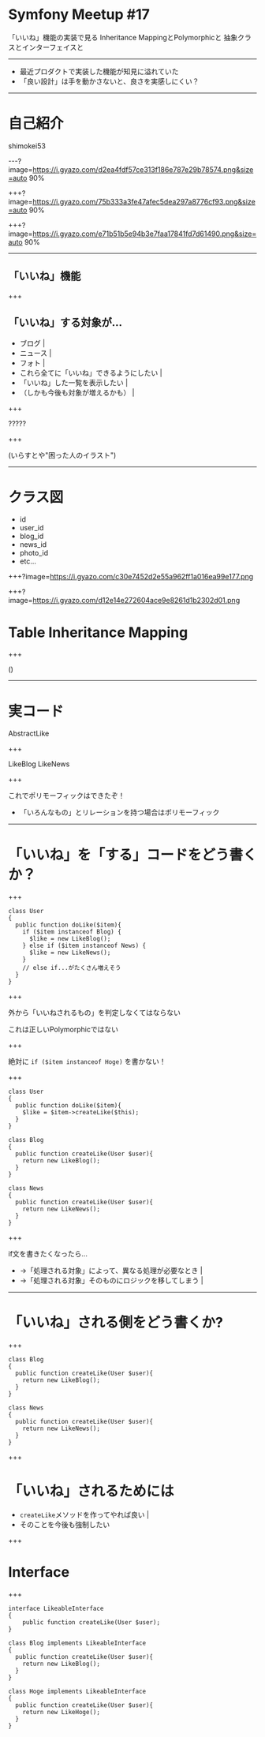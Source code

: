 # Symfony Meetup #17

「いいね」機能の実装で見る
Inheritance MappingとPolymorphicと
抽象クラスとインターフェイスと

---

- 最近プロダクトで実装した機能が知見に溢れていた
- 「良い設計」は手を動かさないと、良さを実感しにくい？

---

# 自己紹介
shimokei53

---?image=https://i.gyazo.com/d2ea4fdf57ce313f186e787e29b78574.png&size=auto 90%

+++?image=https://i.gyazo.com/75b333a3fe47afec5dea297a8776cf93.png&size=auto 90%

+++?image=https://i.gyazo.com/e71b51b5e94b3e7faa17841fd7d61490.png&size=auto 90%

---
## 「いいね」機能

+++
## 「いいね」する対象が...

- ブログ |
- ニュース | 
- フォト |
- これら全てに「いいね」できるようにしたい |
- 「いいね」した一覧を表示したい |
- （しかも今後も対象が増えるかも） | 

+++

?????

+++

(いらすとや"困った人のイラスト")

---

# クラス図

- id
- user_id
- blog_id
- news_id
- photo_id
- etc...

+++?image=https://i.gyazo.com/c30e7452d2e55a962ff1a016ea99e177.png

+++?image=https://i.gyazo.com/d12e14e272604ace9e8261d1b2302d01.png

# Table Inheritance Mapping

+++

()

---

# 実コード

AbstractLike

+++

LikeBlog
LikeNews

+++

これでポリモーフィックはできたぞ！
- 「いろんなもの」とリレーションを持つ場合はポリモーフィック

---

# 「いいね」を「する」コードをどう書くか？

+++

```
class User
{
  public function doLike($item){
    if ($item instanceof Blog) {
      $like = new LikeBlog();
    } else if ($item instanceof News) {
      $like = new LikeNews();
    }
    // else if...がたくさん増えそう
  }
}
```

+++

外から「いいねされるもの」を判定しなくてはならない

これは正しいPolymorphicではない

+++

絶対に `if ($item instanceof Hoge)` を書かない！

+++

```
class User
{
  public function doLike($item){
    $like = $item->createLike($this);
  }
}
```

```
class Blog
{
  public function createLike(User $user){
    return new LikeBlog();
  }
}
```

```
class News
{
  public function createLike(User $user){
    return new LikeNews();
  }
}
```

+++

if文を書きたくなったら…
- →「処理される対象」によって、異なる処理が必要なとき |
- →「処理される対象」そのものにロジックを移してしまう |

---

# 「いいね」される側をどう書くか?

+++


```
class Blog
{
  public function createLike(User $user){
    return new LikeBlog();
  }
}
```

```
class News
{
  public function createLike(User $user){
    return new LikeNews();
  }
}
```

+++

# 「いいね」されるためには
- `createLike`メソッドを作ってやれば良い |
- そのことを今後も強制したい

+++ 
# Interface

+++
```
interface LikeableInterface
{
    public function createLike(User $user);
}
```

```
class Blog implements LikeableInterface
{
  public function createLike(User $user){
    return new LikeBlog();
  }
}
```

```
class Hoge implements LikeableInterface
{
  public function createLike(User $user){
    return new LikeHoge();
  }
}
```

